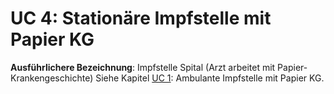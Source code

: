 # UC 4: Stationäre Impfstelle mit Papier KG

**Ausführlichere Bezeichnung**: Impfstelle Spital (Arzt arbeitet mit Papier-Krankengeschichte)
Siehe Kapitel [UC 1](usecase_1_cda_de.html): Ambulante Impfstelle mit Papier KG.